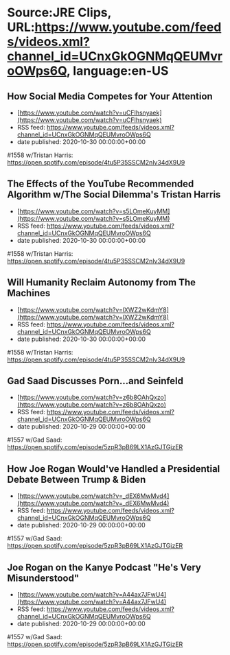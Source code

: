 # Source:JRE Clips, URL:https://www.youtube.com/feeds/videos.xml?channel_id=UCnxGkOGNMqQEUMvroOWps6Q, language:en-US

## How Social Media Competes for Your Attention
 - [https://www.youtube.com/watch?v=uCFIhsnyaek](https://www.youtube.com/watch?v=uCFIhsnyaek)
 - RSS feed: https://www.youtube.com/feeds/videos.xml?channel_id=UCnxGkOGNMqQEUMvroOWps6Q
 - date published: 2020-10-30 00:00:00+00:00

#1558 w/Tristan Harris:
https://open.spotify.com/episode/4tu5P35SSCM2nlv34dX9U9

## The Effects of the YouTube Recommended Algorithm w/The Social Dilemma's Tristan Harris
 - [https://www.youtube.com/watch?v=s5LOmeKuyMM](https://www.youtube.com/watch?v=s5LOmeKuyMM)
 - RSS feed: https://www.youtube.com/feeds/videos.xml?channel_id=UCnxGkOGNMqQEUMvroOWps6Q
 - date published: 2020-10-30 00:00:00+00:00

#1558 w/Tristan Harris:
https://open.spotify.com/episode/4tu5P35SSCM2nlv34dX9U9

## Will Humanity Reclaim Autonomy from The Machines
 - [https://www.youtube.com/watch?v=lXWZ2wKdmY8](https://www.youtube.com/watch?v=lXWZ2wKdmY8)
 - RSS feed: https://www.youtube.com/feeds/videos.xml?channel_id=UCnxGkOGNMqQEUMvroOWps6Q
 - date published: 2020-10-30 00:00:00+00:00

#1558 w/Tristan Harris:
https://open.spotify.com/episode/4tu5P35SSCM2nlv34dX9U9

## Gad Saad Discusses Porn...and Seinfeld
 - [https://www.youtube.com/watch?v=z6b8OAhQxzo](https://www.youtube.com/watch?v=z6b8OAhQxzo)
 - RSS feed: https://www.youtube.com/feeds/videos.xml?channel_id=UCnxGkOGNMqQEUMvroOWps6Q
 - date published: 2020-10-29 00:00:00+00:00

#1557 w/Gad Saad:
https://open.spotify.com/episode/5zpR3pB69LX1AzGJTGjzER

## How Joe Rogan Would've Handled a Presidential Debate Between Trump & Biden
 - [https://www.youtube.com/watch?v=_dEX6MwMvd4](https://www.youtube.com/watch?v=_dEX6MwMvd4)
 - RSS feed: https://www.youtube.com/feeds/videos.xml?channel_id=UCnxGkOGNMqQEUMvroOWps6Q
 - date published: 2020-10-29 00:00:00+00:00

#1557 w/Gad Saad:
https://open.spotify.com/episode/5zpR3pB69LX1AzGJTGjzER

## Joe Rogan on the Kanye Podcast "He's Very Misunderstood"
 - [https://www.youtube.com/watch?v=A44ax7JFwU4](https://www.youtube.com/watch?v=A44ax7JFwU4)
 - RSS feed: https://www.youtube.com/feeds/videos.xml?channel_id=UCnxGkOGNMqQEUMvroOWps6Q
 - date published: 2020-10-29 00:00:00+00:00

#1557 w/Gad Saad:
https://open.spotify.com/episode/5zpR3pB69LX1AzGJTGjzER

